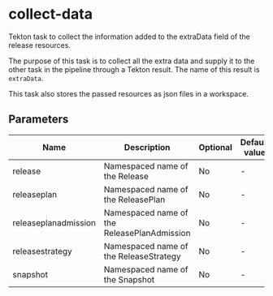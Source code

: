 # collect-data

Tekton task to collect the information added to the extraData field of the release resources.

The purpose of this task is to collect all the extra data and supply it to the other task in the pipeline through
a Tekton result. The name of this result is `extraData`.

This task also stores the passed resources as json files in a workspace.

## Parameters

| Name                 | Description                                        | Optional | Default value |
|----------------------|----------------------------------------------------|----------|---------------|
| release              | Namespaced name of the Release                     | No       | -             |
| releaseplan          | Namespaced name of the ReleasePlan                 | No       | -             |
| releaseplanadmission | Namespaced name of the ReleasePlanAdmission        | No       | -             |
| releasestrategy      | Namespaced name of the ReleaseStrategy             | No       | -             |
| snapshot             | Namespaced name of the Snapshot                    | No       | -             |
